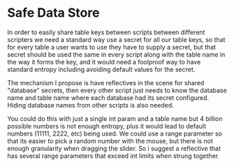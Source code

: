 # Safe Data Store

In order to easily share table keys between scripts between different scripters we need a standard way use a secret for all our table keys, so that for every table a user wants to use they have to supply a secret, but that secret should be used the same in every script along with the table name in the way it forms the key, and it would need a foolproof way to have standard entropy including avoiding default values for the secret. 

The mechanism I propose is have reflectives in the scene for shared "database" secrets, then every other script just needs to know the database name and table name where each database had its secret configured. Hiding database names from other scripts is also needed.

You could do this with just a single int param and a table name but 4 billion possible numbers is not enough entropy, plus it would lead to default numbers (11111, 2222, etc) being used. We could use a range parameter so that its easier to pick a random number with the mouse, but there is not enough granularity when dragging the slider. So i suggest a reflective that has several range parameters that exceed int limits when strung together.
